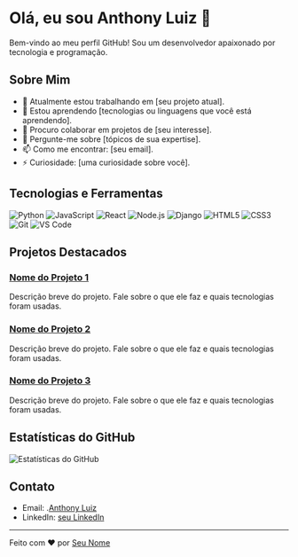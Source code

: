 # Olá, eu sou Anthony Luiz 👋

Bem-vindo ao meu perfil GitHub! Sou um desenvolvedor apaixonado por tecnologia e programação.

## Sobre Mim

- 🔭 Atualmente estou trabalhando em [seu projeto atual].
- 🌱 Estou aprendendo [tecnologias ou linguagens que você está aprendendo].
- 👯 Procuro colaborar em projetos de [seu interesse].
- 💬 Pergunte-me sobre [tópicos de sua expertise].
- 📫 Como me encontrar: [seu email].
- ⚡ Curiosidade: [uma curiosidade sobre você].

## Tecnologias e Ferramentas

![Python](https://img.shields.io/badge/-Python-000?&logo=Python)
![JavaScript](https://img.shields.io/badge/-JavaScript-000?&logo=JavaScript)
![React](https://img.shields.io/badge/-React-000?&logo=React)
![Node.js](https://img.shields.io/badge/-Node.js-000?&logo=Node.js)
![Django](https://img.shields.io/badge/-Django-000?&logo=Django)
![HTML5](https://img.shields.io/badge/-HTML5-000?&logo=HTML5)
![CSS3](https://img.shields.io/badge/-CSS3-000?&logo=CSS3)
![Git](https://img.shields.io/badge/-Git-000?&logo=Git)
![VS Code](https://img.shields.io/badge/-VS%20Code-000?&logo=Visual%20Studio%20Code)

## Projetos Destacados

### [Nome do Projeto 1](link-do-projeto-1)

Descrição breve do projeto. Fale sobre o que ele faz e quais tecnologias foram usadas.

### [Nome do Projeto 2](link-do-projeto-2)

Descrição breve do projeto. Fale sobre o que ele faz e quais tecnologias foram usadas.

### [Nome do Projeto 3](link-do-projeto-3)

Descrição breve do projeto. Fale sobre o que ele faz e quais tecnologias foram usadas.

## Estatísticas do GitHub

![Estatísticas do GitHub](https://github-readme-stats.vercel.app/api?username=seu-username&show_icons=true&hide_border=true)

## Contato

- Email: .[Anthony Luiz](https://anthonyluizmm03@gmail.com?subject=&body=)
- LinkedIn: [seu LinkedIn](https://www.linkedin.com/in/seu-perfil)

---

Feito com ❤️ por [Seu Nome](https://github.com/seu-username)
